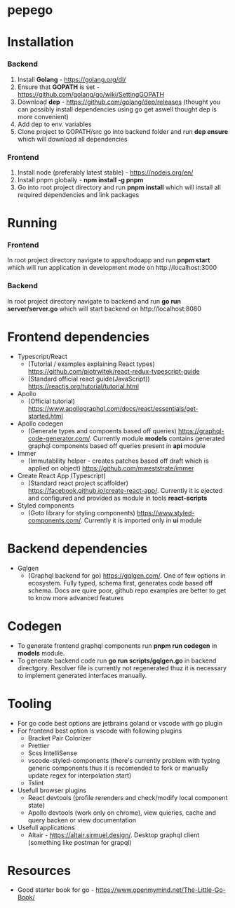 # pepego

# Installation

### Backend

1. Install **Golang** - https://golang.org/dl/
2. Ensure that **GOPATH** is set - https://github.com/golang/go/wiki/SettingGOPATH
3. Download **dep** - https://github.com/golang/dep/releases (thought you can possibly install dependencies using go get aswell thought dep is more convenient)
4. Add dep to env. variables
5. Clone project to GOPATH/src go into backend folder and run **dep ensure** which will download all dependencies

### Frontend

1. Install node (preferably latest stable) - https://nodejs.org/en/
2. Install pnpm globally - **npm install -g pnpm**
3. Go into root project directory and run **pnpm install** which will install all required dependencies and link packages

# Running

### Frontend

In root project directory navigate to apps/todoapp and run **pnpm start** which will run application in development mode on http://localhost:3000

### Backend

In root project directory navigate to backend and run **go run server/server.go** which will start backend on http://localhost:8080

# Frontend dependencies

- Typescript/React
  - (Tutorial / examples explaining React types) https://github.com/piotrwitek/react-redux-typescript-guide
  - (Standard official react guide(JavaScript)) https://reactjs.org/tutorial/tutorial.html
- Apollo
  - (Official tutorial) https://www.apollographql.com/docs/react/essentials/get-started.html
- Apollo codegen
  - (Generate types and compoents based off queries) https://graphql-code-generator.com/. Currently module **models** contains generated graphql components based off queries present in **api** module
- Immer
  - (Immutability helper - creates patches based off draft which is applied on object) https://github.com/mweststrate/immer
- Create React App (Typescript)
  - (Standard react project scaffolder) https://facebook.github.io/create-react-app/. Currently it is ejected and configured and provided as module in tools **react-scripts**
- Styled components
  - (Goto library for styling components) https://www.styled-components.com/. Currently it is imported only in **ui** module

# Backend dependencies

- Gqlgen
  - (Graphql backend for go) https://gqlgen.com/. One of few options in ecosystem. Fully typed, schema first, generates code based off schema. Docs are quire poor, github repo examples are better to get to know more advanced features

# Codegen

- To generate frontend graphql components run **pnpm run codegen** in **models** module.
- To generate backend code run **go run scripts/gqlgen.go** in backend directgory. Resolver file is currently not regenerated thuz it is necessary to implement generated interfaces manually.

# Tooling

- For go code best options are jetbrains goland or vscode with go plugin
- For frontend best option is vscode with following plugins
  - Bracket Pair Colorizer
  - Prettier
  - Scss IntelliSense
  - vscode-styled-components (there's currently problem with typing generic components thus it is recomended to fork or manually update regex for interpolation start)
  - Tslint
- Usefull browser plugins
  - React devtools (profile rerenders and check/modify local component state)
  - Apollo devtools (work only on chrome), view quieries, cache and query backen or view documentation
- Usefull applications
  - Altair - https://altair.sirmuel.design/. Desktop graphql client (something like postman for grapql)

# Resources

- Good starter book for go - https://www.openmymind.net/The-Little-Go-Book/
